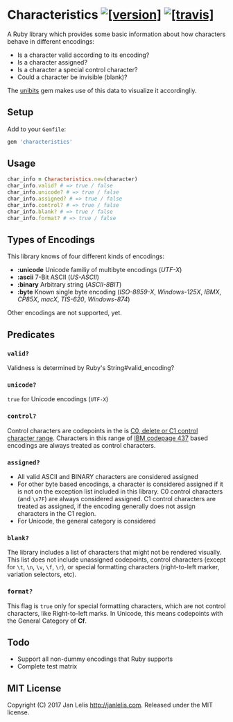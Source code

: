# Characteristics [![[version]](https://badge.fury.io/rb/characteristics.svg)](http://badge.fury.io/rb/characteristics)  [![[travis]](https://travis-ci.org/janlelis/characteristics.svg)](https://travis-ci.org/janlelis/characteristics)

A Ruby library which provides some basic information about how characters behave in different encodings:

- Is a character valid according to its encoding?
- Is a character assigned?
- Is a character a special control character?
- Could a character be invisible (blank)?

The [unibits](https://github.com/janlelis/unibits) gem makes use of this data to visualize it accordingliy.

## Setup

Add to your `Gemfile`:

```ruby
gem 'characteristics'
```

## Usage

```ruby
char_info = Characteristics.new(character)
char_info.valid? # => true / false
char_info.unicode? # => true / false
char_info.assigned? # => true / false
char_info.control? # => true / false
char_info.blank? # => true / false
char_info.format? # => true / false
```

## Types of Encodings

This library knows of four different kinds of encodings:

- **:unicode** Unicode familiy of multibyte encodings (*UTF-X*)
- **:ascii** 7-Bit ASCII (*US-ASCII*)
- **:binary** Arbitrary string (*ASCII-8BIT*)
- **:byte** Known single byte encoding (*ISO-8859-X*, *Windows-125X*, *IBMX*, *CP85X*, *macX*, *TIS-620*, *Windows-874*)

Other encodings are not supported, yet.

## Predicates

### `valid?`

Validness is determined by Ruby's String#valid_encoding?

### `unicode?`

`true` for Unicode encodings (`UTF-X`)

### `control?`

Control characters are codepoints in the is [C0, delete or C1 control character range](https://en.wikipedia.org/wiki/C0_and_C1_control_codes). Characters in this range of [IBM codepage 437](https://en.wikipedia.org/wiki/Code_page_437) based encodings are always treated as control characters.

### `assigned?`

- All valid ASCII and BINARY characters are considered assigned
- For other byte based encodings, a character is considered assigned if it is not on the exception list included in this library. C0 control characters (and `\x7F`) are always considered assigned. C1 control characters are treated as assigned, if the encoding generally does not assign characters in the C1 region.
- For Unicode, the general category is considered

### `blank?`

The library includes a list of characters that might not be rendered visually. This list does not include unassigned codepoints, control characters (except for `\t`, `\n`, `\v`, `\f`, `\r`), or special formatting characters (right-to-left marker, variation selectors, etc).

### `format?`

This flag is `true` only for special formatting characters, which are not control characters, like Right-to-left marks. In Unicode, this means codepoints with the General Category of **Cf**.

## Todo

- Support all non-dummy encodings that Ruby supports
- Complete test matrix

## MIT License

Copyright (C) 2017 Jan Lelis <http://janlelis.com>. Released under the MIT license.
